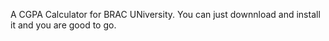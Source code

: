 A CGPA Calculator for BRAC UNiversity. You can just downnload and install it and you are good to go. 
